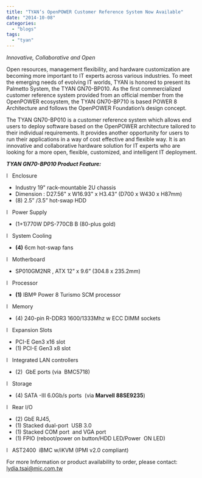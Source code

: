 ```yaml
---
title: "TYAN’s OpenPOWER Customer Reference System Now Available"
date: "2014-10-08"
categories: 
  - "blogs"
tags: 
  - "tyan"
---
```


_Innovative, Collaborative and Open_

Open resources, management flexibility, and hardware customization are becoming more important to IT experts across various industries. To meet the emerging needs of evolving IT worlds, TYAN is honored to present its Palmetto System, the TYAN GN70-BP010. As the first commercialized customer reference system provided from an official member from the OpenPOWER ecosystem, the TYAN GN70-BP710 is based POWER 8 Architecture and follows the OpenPOWER Foundation’s design concept.

The TYAN GN70-BP010 is a customer reference system which allows end users to deploy software based on the OpenPOWER architecture tailored to their individual requirements. It provides another opportunity for users to run their applications in a way of cost effective and flexible way. It is an innovative and collaborative hardware solution for IT experts who are looking for a more open, flexible, customized, and intelligent IT deployment.

**_TYAN GN70-BP010 Product Feature:_**

l   Enclosure

- Industry 19" rack-mountable 2U chassis
- Dimension : D27.56" x W16.93" x H3.43“ (D700 x W430 x H87mm)
- (8) 2.5” /3.5” hot-swap HDD

l   Power Supply

- (1+1)770W DPS-770CB B (80-plus gold)

l   System Cooling

- **(4)** 6cm hot-swap fans

l   Motherboard

- SP010GM2NR , ATX 12” x 9.6” (304.8 x 235.2mm)

l   Processor

- **(1)** IBM® Power 8 Turismo SCM processor

l   Memory

- (4) 240-pin R-DDR3 1600/1333Mhz w ECC DIMM sockets

l   Expansion Slots

- PCI-E Gen3 x16 slot
- (1) PCI-E Gen3 x8 slot

l   Integrated LAN controllers

- (2)  GbE ports (via  BMC5718)

l   Storage

- (4) SATA -III 6.0Gb/s ports  (via **Marvell 88SE9235**)

l   Rear I/O

- (2) GbE RJ45,
- (1) Stacked dual-port  USB 3.0
- (1) Stacked COM port  and VGA port
- (1) FPIO (reboot/power on button/HDD LED/Power  ON LED)

l   AST2400  iBMC w/iKVM (IPMI v2.0 compliant)

For more Information or product availability to order, please contact: [lydia.tsai@mic.com.tw](mailto:lydia.tsai@mic.com.tw)
